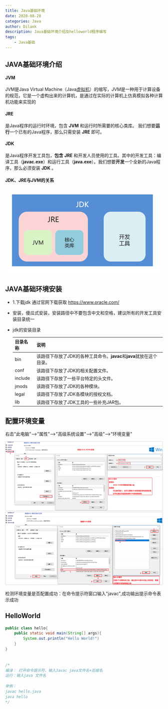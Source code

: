 ```yaml
---
title: Java基础环境
date: 2020-08-28
categories: Java
author: Dilank
description: Java基础环境介绍及helloworld程序编写
tags:
    - Java基础
---
```


## JAVA基础环境介绍

#### JVM

JVM是Java Virtual Machine（Java[虚拟机](https://baike.baidu.com/item/虚拟机)）的缩写，JVM是一种用于计算设备的规范，它是一个虚构出来的计算机，是通过在实际的计算机上仿真模拟各种计算机功能来实现的

#### JRE

是Java程序的运行时环境，包含 **JVM** 和运行时所需要的核心类库。 我们想要**运行**一个已有的Java程序，那么只需安装 **JRE** 即可。

#### JDK

是Java程序开发工具包，**包含** **JRE** 和开发人员使用的工具。其中的开发工具：编译工具（**javac.exe**）和运行工具（**java.exe**）。我们想要**开发**一个全新的Java程序，那么必须安装 **JDK** 。

#### JDK、JRE与JVM的关系

<img src="https://github.com/Pyrans/Pyrans.github.io/blob/master/img/2020082901.PNG?raw=true">

## JAVA基础环境安装

* 1.下载jdk 	通过官网下载获取 <a href="https://www.oracle.com/">https://www.oracle.com/</a>

* 安装，傻瓜式安装，安装路径中不要包含中文和空格，建议所有的开发工具安装目录统一

* jdk的安装目录

  | **目录名称** | **说明**                                                     |
  | :----------- | ------------------------------------------------------------ |
  | bin          | 该路径下存放了JDK的各种工具命令。**javac**和**java**就放在这个目录。 |
  | conf         | 该路径下存放了JDK的相关配置文件。                            |
  | include      | 该路径下存放了一些平台特定的头文件。                         |
  | jmods        | 该路径下存放了JDK的各种模块。                                |
  | legal        | 该路径下存放了JDK各模块的授权文档。                          |
  | lib          | 该路径下存放了JDK工具的一些补充JAR包。                       |

## 配置环境变量

右击"此电脑"-->"属性"-->"高级系统设置"-->"高级"-->"环境变量"

<img src="https://github.com/Pyrans/Pyrans.github.io/blob/master/img/2020082902.PNG?raw=true">

<img src="https://github.com/Pyrans/Pyrans.github.io/blob/master/img/2020082903.PNG?raw=true">

检测环境变量是否配置成功：在命令提示符窗口输入"javac",成功输出提示命令表示成功

## HelloWorld

~~~java
public class hello{
    public static void main(String[] args){
        System.out.println("Hello World!")
    }
}


/*
编译： 打开命令提示符，输入Javac java文件名+后缀名
运行：输入java 文件名

举例：
javac hello.java
java hello
*/
~~~




